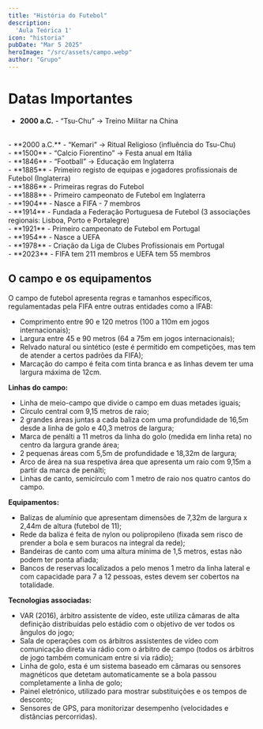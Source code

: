 ```yaml
---
title: "História do Futebol"
description:
  'Aula Teórica 1'
icon: "historia"
pubDate: "Mar 5 2025"
heroImage: "/src/assets/campo.webp"
author: "Grupo"
---
```


# Datas Importantes 


- **2000 a.C.** - “Tsu-Chu” → Treino Militar na China
<br>
- **2000 a.C.** - “Kemari” → Ritual Religioso (influência do Tsu-Chu)
<br>
- **1500** - “Calcio Fiorentino” → Festa anual em Itália
<br>
- **1846** - “Football” → Educação em Inglaterra
<br>
- **1885** - Primeiro registo de equipas e jogadores profissionais de Futebol (Inglaterra)
<br>
- **1886** - Primeiras regras do Futebol
<br>
- **1888** - Primeiro campeonato de Futebol em Inglaterra
<br>
- **1904** - Nasce a FIFA - 7 membros
<br>
- **1914** - Fundada a Federação Portuguesa de Futebol (3 associações regionais: Lisboa, Porto e Portalegre)
<br>
- **1921** - Primeiro campeonato de Futebol em Portugal
<br>
- **1954** - Nasce a UEFA
<br>
- **1978** - Criação da Liga de Clubes Profissionais em Portugal
<br>
- **2023** - FIFA tem 211 membros e UEFA tem 55 membros

## O campo e os equipamentos 

O campo de futebol apresenta regras e tamanhos específicos, regulamentadas pela FIFA entre outras entidades como a IFAB: 
<br>
- Comprimento entre 90 e 120 metros (100 a 110m em jogos internacionais); 
- Largura entre 45 e 90 metros (64 a 75m em jogos internacionais); 
- Relvado natural ou sintético (este é permitido em competições, mas tem de atender a certos padrões da FIFA); 
- Marcação do campo é feita com tinta branca e as linhas devem ter uma largura máxima de 12cm. 

**Linhas do campo:** 

- Linha de meio-campo que divide o campo em duas metades iguais; 
- Círculo central com 9,15 metros de raio; 
- 2 grandes áreas juntas a cada baliza com uma profundidade de 16,5m desde a linha de golo e 40,3 metros de largura; 
- Marca de penálti a 11 metros da linha do golo (medida em linha reta) no centro da largura grande área; 
- 2 pequenas áreas com 5,5m de profundidade e 18,32m de largura;
- Arco de área na sua respetiva área que apresenta um raio com 9,15m a partir da marca de penálti; 
- Linhas de canto, semicírculo com 1 metro de raio nos quatro cantos do campo.

**Equipamentos:** 

- Balizas de alumínio que apresentam dimensões de 7,32m de largura x 2,44m de altura (futebol de 11); 
- Rede da baliza é feita de nylon ou polipropileno (fixada sem risco de prender a bola e sem buracos na integral da rede);  
- Bandeiras de canto com uma altura mínima de 1,5 metros, estas não podem ter ponta afiada; 
- Bancos de reservas localizados a pelo menos 1 metro da linha lateral e com capacidade para 7 a 12 pessoas, estes devem ser cobertos na totalidade. 

**Tecnologias associadas:** 

- VAR (2016), árbitro assistente de vídeo, este utiliza câmaras de alta definição distribuídas pelo estádio com o objetivo de ver todos os ângulos do jogo;
- Sala de operações com os árbitros assistentes de vídeo com comunicação direta via rádio com o árbitro de campo (todos os árbitros de jogo também comunicam entre si via rádio); 
- Linha de golo, esta é um sistema baseado em câmaras ou sensores magnéticos que detetam automaticamente se a bola passou completamente a linha de golo; 
- Painel eletrónico, utilizado para mostrar substituições e os tempos de desconto; 
- Sensores de GPS, para monitorizar desempenho (velocidades e distâncias percorridas). 